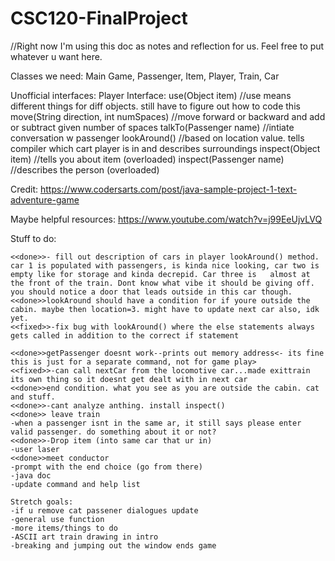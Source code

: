 # CSC120-FinalProject
//Right now I'm using this doc as notes and reflection for us. Feel free to put whatever u want here.

Classes we need: Main Game, Passenger, Item, Player, Train, Car

Unofficial interfaces:
    Player Interface: 
        use(Object item) //use means different things for diff objects. still have to figure out how to code this
        move(String direction, int numSpaces) //move forward or backward and add or subtract given number of spaces
        talkTo(Passenger name) //intiate conversation w passenger
        lookAround() //based on location value. tells compiler which cart player is in and describes surroundings
        inspect(Object item) //tells you about item (overloaded)
        inspect(Passenger name) //describes the person (overloaded)

Credit: https://www.codersarts.com/post/java-sample-project-1-text-adventure-game

Maybe helpful resources: https://www.youtube.com/watch?v=j99EeUjvLVQ




Stuff to do:

    <<done>>- fill out description of cars in player lookAround() method. car 1 is populated with passengers, is kinda nice looking, car two is empty like for storage and kinda decrepid. Car three is   almost at the front of the train. Dont know what vibe it should be giving off. you should notice a door that leads outside in this car though.
    <<done>>lookAround should have a condition for if youre outside the cabin. maybe then location=3. might have to update next car also, idk yet.
    <<fixed>>-fix bug with lookAround() where the else statements always gets called in addition to the correct if statement

    <<done>>getPassenger doesnt work--prints out memory address<- its fine this is just for a separate command, not for game play>
    <<fixed>>-can call nextCar from the locomotive car...made exittrain its own thing so it doesnt get dealt with in next car
    <<done>>end condition. what you see as you are outside the cabin. cat and stuff.
    <<done>>-cant analyze anthing. install inspect()
    <<done>> leave train
    -when a passenger isnt in the same ar, it still says please enter valid passenger. do something about it or not?
    <<done>>-Drop item (into same car that ur in)
    -user laser
    <<done>>meet conductor
    -prompt with the end choice (go from there)
    -java doc
    -update command and help list

    Stretch goals:
    -if u remove cat passener dialogues update
    -general use function
    -more items/things to do
    -ASCII art train drawing in intro
    -breaking and jumping out the window ends game